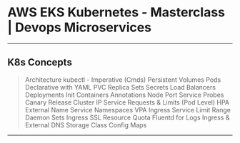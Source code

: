 # AWS EKS Kubernetes - Masterclass | Devops Microservices

---

## K8s Concepts

> Architecture
> kubectl - Imperative (Cmds)
> Persistent Volumes
> Pods
> Declarative with YAML
> PVC
> Replica Sets
> Secrets
> Load Balancers
> Deployments
> Init Containers
> Annotations
> Node Port Service
> Probes
> Canary Release
> Cluster IP Service
> Requests & Limits (Pod Level)
> HPA
> External Name Service
> Namespaces
> VPA
> Ingress Service
> Limit Range Daemon Sets
> Ingress SSL
> Resource Quota
> Fluentd for Logs
> Ingress & External DNS
> Storage Class
> Config Maps

---

